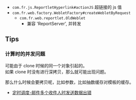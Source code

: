 
- `com.fr.js.ReportletHyperlink#actionJS` 超链接的 js 值
- `com.fr.web.factory.WebletFactory#createWebletByRequest`
	- `com.fr.web.reportlet.OldWeblet`
		- 兼容 'ReportServer', 并转发

## Tips

### 计算时的并发问题

可能由于 clone 时候的同一个对象引起的。  
如果 clone 时没有进行深拷贝，那么就可能出现问题。

那么什么时候会要拷贝呢，比如参数，比如抽数缓存对模板的缓存。

- [定时调度-邮件多个收件人时发送数据出错](https://kms.fineres.com/pages/viewpage.action?pageId=646712074)
